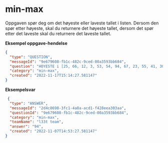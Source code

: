 # min-max

Oppgaven spør deg om det høyeste eller laveste tallet i listen. Dersom den spør etter høyeste, skal du returnere det
høyeste tallet, dersom det spør etter det laveste skal du returnere det laveste tallet.

**Eksempel oppgave-hendelse**

```json
{
  "type": "QUESTION",
  "messageId": "9e679608-fb1c-482c-9ced-00a3593bb684",
  "question": "HOYESTE i [25, 66, 12, 3, 53, 54, 94, 67, 23, 55, 41, 30, 40, 50, 60, 70, 80, 10, 11, 1]",
  "category": "min-max",
  "created": "2022-11-17T15:14:27.581147"
}
```
**Eksempelsvar**

```json
 {
  "type": "ANSWER",
  "messageId": "2d4c8698-3fc1-4a8a-acd1-f428eea303aa",
  "questionId": "9e679608-fb1c-482c-9ced-00a3593bb684",
  "category": "min-max",
  "teamName": "l33t team",
  "answer": "94",
  "created": "2022-11-07T14:53:27.581147"
}
```
